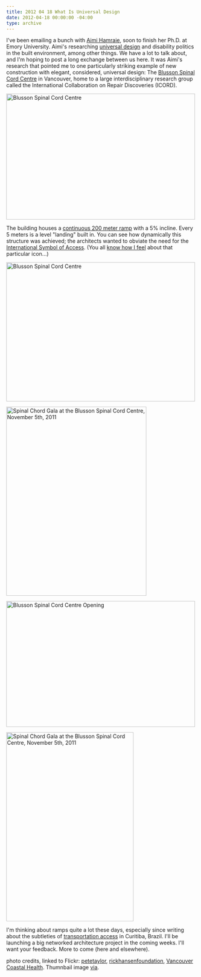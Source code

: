 ```yaml
---
title: 2012 04 18 What Is Universal Design
date: 2012-04-18 00:00:00 -04:00
type: archive
---
```


<p>I've been emailing a bunch with <a href="https://blogs.emory.edu/aimihamraie//">Aimi Hamraie</a>, soon to finish her Ph.D. at Emory University. Aimi's researching <a href="http://en.wikipedia.org/wiki/Universal_design">universal design</a> and disability politics in the built environment, among other things. We have a lot to talk about, and I'm hoping to post a long exchange between us here. It was Aimi's research that pointed me to one particularly striking example of new construction with elegant, considered, universal design: The <a href="http://icord.org/">Blusson Spinal Cord Centre</a> in Vancouver, home to a large interdisciplinary research group called the International Collaboration on Repair Discoveries (ICORD).</p>
<p><a title="Blusson Spinal Cord Centre by RickHansenFoundation, on Flickr" href="http://www.flickr.com/photos/rickhansenfoundation/4029934185/"><img src="{{ site.baseurl }}/uploads/4029934185_6d0936a214.jpg" alt="Blusson Spinal Cord Centre" width="500" height="333" /></a></p>
<p>The building houses a <a href="http://icord.org/facilities/">continuous 200 meter ramp</a> with a 5% incline. Every 5 meters is a level "landing" built in. You can see how dynamically this structure was achieved; the architects wanted to obviate the need for the <a href="http://en.wikipedia.org/wiki/International_Symbol_of_Access">International Symbol of Access</a>. (You all <a href="http://www.ablersite.org/2011/02/icon-adventures/">know how I feel</a> about that particular icon...)</p>
<p><a title="Blusson Spinal Cord Centre  by petetaylor, on Flickr" href="http://www.flickr.com/photos/petenator/5917380474/"><img src="{{ site.baseurl }}/uploads/5917380474_7ff8542438.jpg" alt="Blusson Spinal Cord Centre " width="500" height="368" /></a></p>
<p><a title="Spinal Chord Gala at the Blusson Spinal Cord Centre, November 5th, 2011 by Vancouver Coastal Health, on Flickr" href="http://www.flickr.com/photos/vancouvercoastalhealth/6329997708/"><img src="{{ site.baseurl }}/uploads/6329997708_7350f622c9.jpg" alt="Spinal Chord Gala at the Blusson Spinal Cord Centre, November 5th, 2011" width="371" height="500" /></a></p>
<p><a title="Blusson Spinal Cord Centre Opening by RickHansenFoundation, on Flickr" href="http://www.flickr.com/photos/rickhansenfoundation/4029950187/"><img src="{{ site.baseurl }}/uploads/4029950187_653aa5ff47.jpg" alt="Blusson Spinal Cord Centre Opening" width="500" height="333" /></a></p>
<p><a title="Spinal Chord Gala at the Blusson Spinal Cord Centre, November 5th, 2011 by Vancouver Coastal Health, on Flickr" href="http://www.flickr.com/photos/vancouvercoastalhealth/6329995880/"><img src="{{ site.baseurl }}/uploads/6329995880_877c14faa8.jpg" alt="Spinal Chord Gala at the Blusson Spinal Cord Centre, November 5th, 2011" width="337" height="500" /></a></p>
<p>I'm thinking about ramps quite a lot these days, especially since writing about the subtleties of <a href="http://www.ablersite.org/2011/09/border-town-beyond-ramps-curitiba-brazil/">transportation access</a> in Curitiba, Brazil. I'll be launching a big networked architecture project in the coming weeks. I'll want your feedback. More to come (here and elsewhere).</p>
<p>photo credits, linked to Flickr: <a href="http://www.flickr.com/photos/petenator/">petetaylor</a>, <a href="http://www.flickr.com/photos/rickhansenfoundation/">rickhansenfoundation</a>, <a href="http://www.flickr.com/photos/vancouvercoastalhealth/with/6329997708/">Vancouver Coastal Health</a>. Thumnbail image <a href="http://oibg.mech.ubc.ca/contact.php">via</a>.</p>
